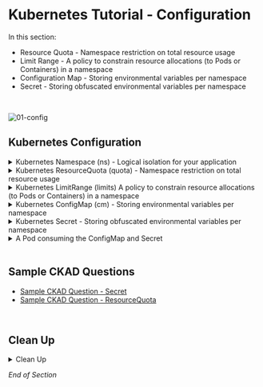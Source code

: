 # Kubernetes Tutorial - Configuration

In this section:

- Resource Quota - Namespace restriction on total resource usage
- Limit Range - A policy to constrain resource allocations (to Pods or Containers) in a namespace
- Configuration Map - Storing environmental variables per namespace
- Secret  - Storing obfuscated environmental variables per namespace
<br />

![01-config](https://user-images.githubusercontent.com/18049790/135598375-34b557bc-96fd-499b-bc02-c2bb0c743199.jpg)
<br />

## Kubernetes Configuration

<details class="faq box"><summary>Kubernetes Namespace (ns) - Logical isolation for your application</summary>
<p>

```bash
kubectl create namespace ns-bootcamp-configuration
kubectl config set-context --current --namespace=ns-bootcamp-configuration
```

</p>
</details>

<details class="faq box"><summary>Kubernetes ResourceQuota (quota) - Namespace restriction on total resource usage</summary>
<p>

xx

> Problem Statement:  I want to prevent resource contention and "land grabs" by controlling how much CPU or memory an application can consume.
>
> tl;dr – CPU and Memory constraints for the namespace


kubernetes.io bookmark: [Create a ResourceQuota](https://kubernetes.io/docs/tasks/administer-cluster/manage-resources/quota-memory-cpu-namespace/#create-a-resourcequota)

```yaml
cat << EOF | kubectl apply -f -
apiVersion: v1
kind: ResourceQuota
metadata:
  name: my-quota  
spec:
  hard:
    cpu: 500Mi
    memory: 2G
EOF
```

</p>
</details>

<details class="faq box"><summary>Kubernetes LimitRange (limits) A policy to constrain resource allocations (to Pods or Containers) in a namespace</summary>
<p>

> Problem Statement: I want to set default CPU and Memory allocations for my microservices if missing
>
> tl;dr – Forgot to define CPU and Memory in your Pod spec, no worries let me set some defaults for you

```yaml
cat << EOF | kubectl apply -f -
apiVersion: v1
kind: LimitRange
metadata:
  name: my-limit-range  
spec:
  limits:
  - default:
      cpu: 250m
      memory: 256Mi
    defaultRequest:
      cpu: 100m
      memory: 128Mi
    type: Container 
EOF
```

</p>
</details>

<details class="faq box"><summary>Kubernetes ConfigMap (cm) - Storing environmental variables per namespace</summary>
<p>

> Problem Statement: I want to store configuration (environmental variables) in the environment
>
> tl;dr – All configuration data should be stored separately from the code

xx

kubernetes.io bookmark: [Define a container environment variable with data from a single ConfigMap](https://kubernetes.io/docs/tasks/configure-pod-container/configure-pod-configmap/#define-a-container-environment-variable-with-data-from-a-single-configmap)

```yaml
cat << EOF | kubectl apply -f -
apiVersion: v1
kind: ConfigMap
metadata:
  name: my-configmap  
data:
  error-log-level: notice
EOF
```

</p>
</details>

<details class="faq box"><summary>Kubernetes Secret  - Storing obfuscated environmental variables per namespace</summary>
<p>

> Problem Statement: I want a way to obfuscate my environmental variables
> 
> tl;dr – base64 encoded environment variables in memory

xx

kubernetes.io bookmark: [Using Secrets as environment variables](https://kubernetes.io/docs/concepts/configuration/secret/#using-secrets-as-environment-variables)

```yaml
cat << EOF | kubectl apply -f -
apiVersion: v1
kind: Secret
metadata:
  name: my-secret  
data:
  password: MTIzNDU2
  user: Ym9i
kind: Secret
metadata:
  name: my-secret
EOF
```

</p>
</details>

<details class="faq box"><summary>A Pod consuming the ConfigMap and Secret</summary>
<p>

```yaml
cat << EOF | kubectl apply -f -
apiVersion: v1
kind: Pod
metadata:
  name: my-pod  
spec:
  containers:
  - name: my-container
    image: nginx:1.20.0
    ports:
    - containerPort: 80
    env: #👈👈👈 Environment Variable section
      - name: error-log-level
        valueFrom:
          configMapKeyRef:
            name: my-configmap  #👈👈👈 Configuration Map
            key: error-log-level
      - name: SECRET-ENV-USER
        valueFrom:
          secretKeyRef:
            name: my-secret  #👈👈👈 Secret
            key: user
      - name: SECRET-ENV-PASSWORD
        valueFrom:
          secretKeyRef:
            name: my-secret  #👈👈👈 Secret
            key: password
EOF
```

</p>
</details>
<br />

## Sample CKAD Questions

* [Sample CKAD Question - Secret](https://github.com/jamesbuckett/ckad-questions/blob/main/02-ckad-env-configuration-security.md#02-03-create-a-namespace-called-secret-namespace-create-a-secret-in-this-namespace-called-my-secret-the-secret-should-be-immutable-and-contain-the-literal-values-userbob-and-password123456-create-a-pod-called-called-secret-pod-using-the-nginx-image-the-pod-should-consume-the-secret-as-environmental-variables-secret-env-user-and-secret-env-password)
* [Sample CKAD Question - ResourceQuota](https://github.com/jamesbuckett/ckad-questions/blob/main/02-ckad-env-configuration-security.md#02-02-create-a-namespace-called-quota-namespace-create-a-resource-quota-for-this-namespace-called-my-quota-set-a-memory-reservation-of-2gi-set-a-cpu-reservation-of-500mi)
<br />

## Clean Up

<details class="faq box"><summary>Clean Up</summary>
<p>

```bash
cd
yes | rm -R ~/ckad/
kubectl delete ns ns-bootcamp-configuration --grace-period 0 --force
```

</p>
</details>


_End of Section_
